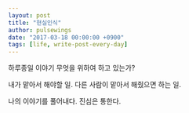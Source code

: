 ```yaml
---
layout: post
title: "현실인식"
author: pulsewings
date: "2017-03-18 00:00:00 +0900"
tags: [life, write-post-every-day]
---
```


하루종일 이야기
무엇을 위하여 하고 있는가?

내가 맡아서 해야할 일.
다른 사람이 맡아서 해줬으면 하는 일.

나의 이야기를 풀어내다.
진심은 통한다.
